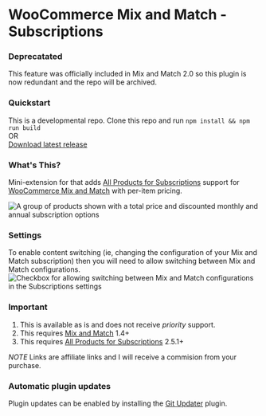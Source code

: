 # WooCommerce Mix and Match - Subscriptions

### Deprecatated
This feature was officially included in Mix and Match 2.0 so this plugin is now redundant and the repo will be archived.

### Quickstart

This is a developmental repo. Clone this repo and run `npm install && npm run build`   
OR    
[Download latest release](https://github.com/kathyisawesome/wc-mnm-satt-bridge/releases/latest/download/wc-mnm-satt-bridge.zip)

### What's This?

Mini-extension for that adds [All Products for Subscriptions](https://woocommerce.com/products/all-products-for-woocommerce-subscriptions?aff=5151&cid=4951026) support for [WooCommerce Mix and Match]( https://woocommerce.com/products/woocommerce-mix-and-match-products ) with per-item pricing.

![A group of products shown with a total price and discounted monthly and annual subscription options](https://user-images.githubusercontent.com/507025/53952571-6d468400-4114-11e9-87e4-7ce1343533b5.png)

### Settings

To enable content switching (ie, changing the configuration of your Mix and Match subscription) then you will need to allow switching between Mix and Match configurations. 
![Checkbox for allowing switching between Mix and Match configurations in the Subscriptions settings](https://user-images.githubusercontent.com/507025/86944170-96aa6200-c104-11ea-8b43-b06be6b9eb75.png)

### Important

1. This is available as is and does not receive _priority_ support.
2. This requires [Mix and Match]( https://woocommerce.com/products/woocommerce-mix-and-match-products ) 1.4+
3. This requires [All Products for Subscriptions]( https://woocommerce.com/products/all-products-for-woocommerce-subscriptions/?aff=5151&cid=4951026 ) 2.5.1+

*NOTE* Links are affiliate links and I will receive a commision from your purchase.

### Automatic plugin updates

Plugin updates can be enabled by installing the [Git Updater](https://git-updater.com/) plugin.
